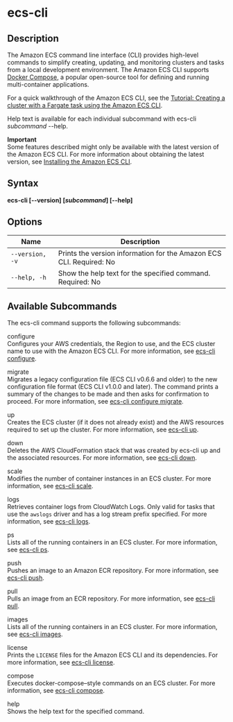 # ecs\-cli<a name="cmd-ecs-cli"></a>

## Description<a name="cmd-ecs-cli-description"></a>

The Amazon ECS command line interface \(CLI\) provides high\-level commands to simplify creating, updating, and monitoring clusters and tasks from a local development environment\. The Amazon ECS CLI supports [Docker Compose](https://docs.docker.com/compose/), a popular open\-source tool for defining and running multi\-container applications\.

For a quick walkthrough of the Amazon ECS CLI, see the [Tutorial: Creating a cluster with a Fargate task using the Amazon ECS CLI](ecs-cli-tutorial-fargate.md)\.

Help text is available for each individual subcommand with ecs\-cli *subcommand* \-\-help\.

**Important**  
Some features described might only be available with the latest version of the Amazon ECS CLI\. For more information about obtaining the latest version, see [Installing the Amazon ECS CLI](ECS_CLI_installation.md)\.

## Syntax<a name="cmd-ecs-cli-syntax"></a>

**ecs\-cli \[\-\-version\] \[*subcommand*\] \[\-\-help\]** 

## Options<a name="cmd-ecs-cli-options"></a>


| Name | Description | 
| --- | --- | 
|  `--version, -v`  |  Prints the version information for the Amazon ECS CLI\. Required: No  | 
|  `--help, -h`  |  Show the help text for the specified command\. Required: No  | 

## Available Subcommands<a name="cmd-ecs-cli-subcommands"></a>

The ecs\-cli command supports the following subcommands:

configure  
Configures your AWS credentials, the Region to use, and the ECS cluster name to use with the Amazon ECS CLI\. For more information, see [ecs\-cli configure](cmd-ecs-cli-configure.md)\.

migrate  
Migrates a legacy configuration file \(ECS CLI v0\.6\.6 and older\) to the new configuration file format \(ECS CLI v1\.0\.0 and later\)\. The command prints a summary of the changes to be made and then asks for confirmation to proceed\. For more information, see [ecs\-cli configure migrate](cmd-ecs-cli-configure-migrate.md)\.

up  
Creates the ECS cluster \(if it does not already exist\) and the AWS resources required to set up the cluster\. For more information, see [ecs\-cli up](cmd-ecs-cli-up.md)\.

down  
Deletes the AWS CloudFormation stack that was created by ecs\-cli up and the associated resources\. For more information, see [ecs\-cli down](cmd-ecs-cli-down.md)\.

scale  
Modifies the number of container instances in an ECS cluster\. For more information, see [ecs\-cli scale](cmd-ecs-cli-scale.md)\.

logs  
Retrieves container logs from CloudWatch Logs\. Only valid for tasks that use the `awslogs` driver and has a log stream prefix specified\. For more information, see [ecs\-cli logs](cmd-ecs-cli-logs.md)\.

ps  
Lists all of the running containers in an ECS cluster\. For more information, see [ecs\-cli ps](cmd-ecs-cli-ps.md)\.

push  
Pushes an image to an Amazon ECR repository\. For more information, see [ecs\-cli push](cmd-ecs-cli-push.md)\.

pull  
Pulls an image from an ECR repository\. For more information, see [ecs\-cli pull](cmd-ecs-cli-pull.md)\.

images  
Lists all of the running containers in an ECS cluster\. For more information, see [ecs\-cli images](cmd-ecs-cli-images.md)\.

license  
Prints the `LICENSE` files for the Amazon ECS CLI and its dependencies\. For more information, see [ecs\-cli license](cmd-ecs-cli-license.md)\.

compose  
Executes docker\-compose–style commands on an ECS cluster\. For more information, see [ecs\-cli compose](cmd-ecs-cli-compose.md)\.

help  
Shows the help text for the specified command\.